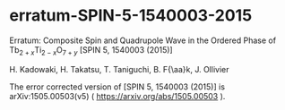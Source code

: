 # erratum-SPIN-5-1540003-2015

Erratum: 
Composite Spin and Quadrupole Wave in the Ordered Phase of Tb$_{2+x}$Ti$_{2-x}$O$_{7+y}$ 
[SPIN 5, 1540003 (2015)]

H. Kadowaki, H. Takatsu, T. Taniguchi, B. F{\aa}k, J. Ollivier

The error corrected version of [SPIN 5, 1540003 (2015)] is arXiv:1505.00503(v5) ( https://arxiv.org/abs/1505.00503 ).

